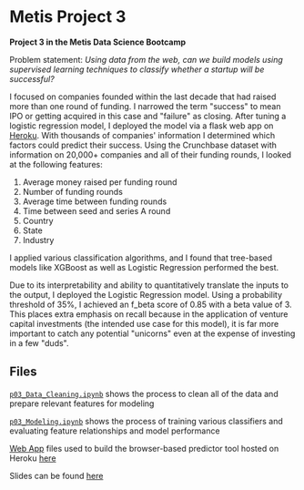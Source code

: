 # Metis Project 3

**Project 3 in the Metis Data Science Bootcamp**

Problem statement: *Using data from the web, can we build models using supervised learning techniques to classify whether a startup will be successful?*

I focused on companies founded within the last decade that had raised more than one round of funding. I narrowed the term "success" to mean IPO or getting acquired in this case and "failure" as closing. After tuning a logistic regression model, I deployed the model via a flask web app on [Heroku](https://startup-predictor.herokuapp.com/).
With thousands of companies' information I determined which factors could predict their success. Using the Crunchbase dataset with information on 20,000+ companies and all of their funding rounds, I looked at the following features:

1. Average money raised per funding round
2. Number of funding rounds
3. Average time between funding rounds
4. Time between seed and series A round
5. Country
6. State
7. Industry


I applied various classification algorithms, and I found that tree-based models like XGBoost as well as Logistic Regression performed the best. 

Due to its interpretability and ability to quantitatively translate the inputs to the output, I deployed the Logistic Regression model. Using a probability threshold of 35%, I achieved an f_beta score of 0.85 with a beta value of 3. This places extra emphasis on recall because in the application of venture capital investments (the intended use case for this model), it is far more important to catch any potential "unicorns" even at the expense of investing in a few "duds".

## Files

[`p03_Data_Cleaning.ipynb`](p03_Data_Cleaning.ipynb) shows the process to clean all of the data and prepare relevant features for modeling

[`p03_Modeling.ipynb`](p03_Modeling.ipynb) shows the process of training various classifiers and evaluating feature relationships and model performance

[Web App](web_app) files used to build the browser-based predictor tool hosted on Heroku [here](https://startup-predictor.herokuapp.com/)

Slides can be found [here](https://www.slideshare.net/AlisonGlazer/metis-project-3-predicting-startup-success)
